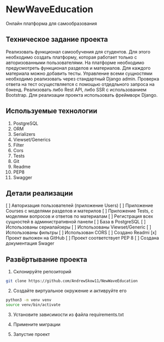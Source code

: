 # NewWaveEducation
Онлайн платформа для самообразования

## Техническое задание проекта 

Реализовать функционал самообучения для студентов. Для этого необходимо создать платформу, которая работает только с авторизованными пользователями. На платформе необходимо предусмотреть функционал разделов и материалов. Для каждого материала можно добавить тесты. Управление всеми сущностями необходимо реализовать через стандартный Django admin. Проверка ответа на тест осуществляется с помощью отдедльного запроса на бэкенд. Реализовать либо Rest API, либо SSR с использованием Bootstrap. Для реализации проекта использовать фреймворк Django.

## Используемые технологии 

1. PostgreSQL
2. ORM
3. Serializers
4. Viewset/Generics
5. Filter
6. Cors
7. Tests
8. Git
9. Readme
10. PEP8
11. Swagger

## Детали реализации 

 [ ] Авторизация пользователей (приложение Users)
 [ ] Приложение Courses c моделями разделов и материлов 
 [ ] Приложение Tests, с моделями вопросов и ответов по материалам
 [ ] Регистрация всех сущностей в административной панели
 [ ] База в PostgreSQL
 [ ] Использованы сериалайзеры
 [ ] Использованы Viewset/Generic
 [ ] Использованы фильтры
 [ ] Использован CORS
 [ ] Создано Readmi 
 [x] Проект выложен на GitHub
 [ ] Проект соответствует PEP 8 
 [ ] Создана документация Swager 

## Развёртывание проекта 
1. Склонируйте репозиторий 
```sh
git clone https://github.com/AndrewSkow11/NewWaveEducation
```
2. Создайте виртуальное окружение и активруйте его
```sh
python3 -m venv venv
source venv/bin/activate
```

3. Установите зависимости из файла requirements.txt

4. Примените миграции 

5. Запустие проект

